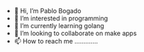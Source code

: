 - 👋 Hi, I’m Pablo Bogado
- 👀 I’m interested in programming
- 🌱 I’m currently learning golang
- 💞️ I’m looking to collaborate on make apps
- 📫 How to reach me .............

<!---
pbogado/pbogado is a ✨ special ✨ repository because its `README.md` (this file) appears on your GitHub profile.
You can click the Preview link to take a look at your changes.
--->
